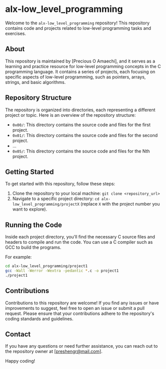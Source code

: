 # alx-low_level_programming

Welcome to the `alx-low_level_programming` repository! This repository contains code and projects related to low-level programming tasks and exercises. 

## About

This repository is maintained by [Precious O Amaechi], and it serves as a learning and practice resource for low-level programming concepts in the C programming language. It contains a series of projects, each focusing on specific aspects of low-level programming, such as pointers, arrays, strings, and basic algorithms.

## Repository Structure

The repository is organized into directories, each representing a different project or topic. Here is an overview of the repository structure:

- `0x00/`: This directory contains the source code and files for the first project.
- `0x01/`: This directory contains the source code and files for the second project.
- ...
- `0x05/`: This directory contains the source code and files for the Nth project.

## Getting Started

To get started with this repository, follow these steps:

1. Clone the repository to your local machine: `git clone <repository_url>`
2. Navigate to a specific project directory: `cd alx-low_level_programming/projectX` (replace `X` with the project number you want to explore).

## Running the Code

Inside each project directory, you'll find the necessary C source files and headers to compile and run the code. You can use a C compiler such as GCC to build the programs.

For example:

```bash
cd alx-low_level_programming/project1
gcc -Wall -Werror -Wextra -pedantic *.c -o project1
./project1
```

## Contributions

Contributions to this repository are welcome! If you find any issues or have improvements to suggest, feel free to open an issue or submit a pull request. Please ensure that your contributions adhere to the repository's coding standards and guidelines.

## Contact

If you have any questions or need further assistance, you can reach out to the repository owner at [preshengr@mail.com].

Happy coding!
